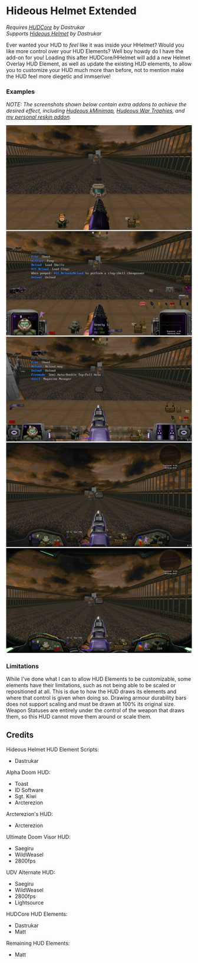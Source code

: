# Hideous Helmet Extended

_Requires [HUDCore](https://github.com/dastrukar/hdest-hudcore) by Dastrukar_  
_Supports [Hideous Helmet](https://github.com/dastrukar/hideous-helmet) by Dastrukar_

Ever wanted your HUD to _feel_ like it was inside your HHelmet?  Would you like more control over your HUD Elements?  Well boy howdy do I have the add-on for you!  Loading this after HUDCore/HHelmet will add a new Helmet Overlay HUD Element, as well as update the existing HUD elements, to allow you to customize your HUD much more than before, not to mention make the HUD feel more diegetic and immserive!

### Examples
_NOTE: The screenshots shown below contain extra addons to achieve the desired effect, including [Hudeous kMinimap](https://dastrukar.gitlab.io/hddons-list/#misc:hudeouskminimap-fda), [Hudeous War Trophies](https://cdn.discordapp.com/attachments/462331550768431104/1043709953828982784/wartrophies-v1.10.2_helmet_fork_1.1.zip), and [my personal reskin addon](https://github.com/UndeadZeratul/uzHDAddon)._

![nohelmet](./screenshots/no-helmet.png)  
![alpha-hud](./screenshots/alpha-hud.png)  
![arc-hud](./screenshots/arc-hud.png)  
![udv-hud](./screenshots/udv-hud.png)  
![udv-alt-hud](./screenshots/udv-alt-hud.png)  

### Limitations
While I've done what I can to allow HUD Elements to be customizable, some elements have their limitations, such as not being able to be scaled or repositioned at all.  This is due to how the HUD draws its elements and where that control is given when doing so.  Drawing armour durability bars does not support scaling and must be drawn at 100% its original size.  Weapon Statuses are entirely under the control of the weapon that draws them, so this HUD cannot move them around or scale them.

## Credits

Hideous Helmet HUD Element Scripts:
- Dastrukar

Alpha Doom HUD:
- Toast
- ID Software
- Sgt. Kiwi
- Arcterezion

Arcterezion's HUD:
- Arcterezion

Ultimate Doom Visor HUD:
- Saegiru
- WildWeasel
- 2800fps

UDV Alternate HUD:
- Saegiru
- WildWeasel
- 2800fps
- Lightsource

HUDCore HUD Elements:
- Dastrukar
- Matt

Remaining HUD Elements:
- Matt